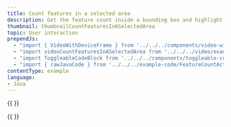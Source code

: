 ```yaml
---
title: Count features in a selected area
description: Get the feature count inside a bounding box and highlight all the  buidings.
thumbnail: thumbnailCountFeaturesInASelectedArea
topic: User interaction
prependJs:
  - "import { VideoWithDeviceFrame } from '../../../components/video-with-device-frame'"
  - "import videoCountFeaturesInASelectedArea from '../../../video/example-featurecount.mp4'"
  - "import ToggleableCodeBlock from '../../../components/toggleable-code-block'"
  - "import { rawJavaCode } from '../../../example-code/FeatureCountActivity.js'"
contentType: example
language:
- Java
---
```


{{
  <VideoWithDeviceFrame
    videoFile={videoCountFeaturesInASelectedArea}
    rotation="vertical"
    device="pixel-2"
  />
}}

<!-- Any notes about this example would go here.  -->

{{
  <ToggleableCodeBlock
    java={rawJavaCode}
  />
}}
